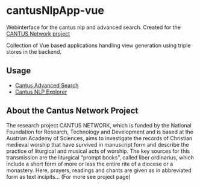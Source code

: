 # cantusNlpApp-vue
Webinterface for the cantus nlp and advanced search.
Created for the [CANTUS Network project](https://gams.uni-graz.at/archive/objects/context:cantus/methods/sdef:Context/get?mode=about&locale=de)

Collection of Vue based applications handling view generation using triple stores in the backend.

## Usage
- [Cantus Advanced Search](https://gams.uni-graz.at/archive/objects/context:cantus/methods/sdef:Context/get?mode=es&locale=de)
- [Cantus NLP Explorer](https://gams.uni-graz.at/archive/objects/query:cantus.synopsis2/methods/sdef:Query/get?params=%241%7C%3Chttps://gams.uni-graz.at/o:cantus.brixen%3E;%242%7C%3Chttps://gams.uni-graz.at/o:cantus.brixen%3E;%243%7C%3Chttps://gams.uni-graz.at/o:cantus.brixen%3E&mode=01011000&locale=de)

## About the Cantus Network Project
The research project CANTUS NETWORK, which is funded by the National Foundation for Research, Technology and Development and is based at the Austrian Academy of Sciences, aims to investigate the records of Christian medieval worship that have survived in manuscript form and describe the practice of liturgical and musical acts of worship. The key sources for this transmission are the liturgical “prompt books”, called liber ordinarius, which include a short form of more or less the entire rite of a diocese or a monastery. Here, prayers, readings and chants are given as in abbreviated form as text incipits...
(For more see project page)
